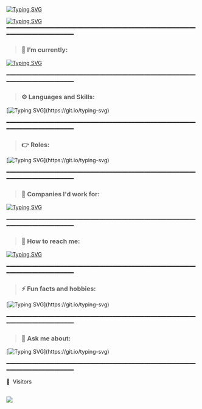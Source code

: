 [![Typing SVG](https://readme-typing-svg.demolab.com?font=DM+Sans&size=30&pause=500&color=9E00F7&random=false&width=435&lines=Shine+Tan;Hyang+Woo)](https://git.io/typing-svg)

[![Typing SVG](https://readme-typing-svg.demolab.com?font=DM+Sans&size=20&pause=1000&color=9E00F7&random=false&width=435&lines=github.com/hyangwoosh)](https://git.io/typing-svg)
━━━━━━━━━━━━━━━━━━━━━━━━━━━━━━━━━━━━━━━━━━━━━━━━━━━━━━━━━━━━━━━━━━━━━━━━━━━━━━━━

> ### 🔭 I’m currently: 
[![Typing SVG](https://readme-typing-svg.herokuapp.com?font=DM+Sans&size=20&color=ebae34&duration=3000&lines=Serving+National+Service+in+the+Air+force)](https://git.io/typing-svg)

━━━━━━━━━━━━━━━━━━━━━━━━━━━━━━━━━━━━━━━━━━━━━━━━━━━━━━━━━━━━━━━━━━━━━━━━━━━━━━━━

> ### ⚙️ Languages and Skills: 
[![Typing SVG](https://readme-typing-svg.herokuapp.com?font=DM+Sans&size=20&color=F4007A&duration=2000&lines=Javascript;Typescript;html-css;Java;ReactJS;C+Sharp;SQL;noSQL;ExpressJS;Python;Android+Studio;Robotic+Process+Automation;Agile+Methodologies;AWS;)](https://git.io/typing-svg)

━━━━━━━━━━━━━━━━━━━━━━━━━━━━━━━━━━━━━━━━━━━━━━━━━━━━━━━━━━━━━━━━━━━━━━━━━━━━━━━━

> ### 👉 Roles: 
[![Typing SVG](https://readme-typing-svg.herokuapp.com?font=DM+Sans&size=20&color=6b34eb&duration=4000&lines=Front+End;Back+End;Full+Stack+Developer;)](https://git.io/typing-svg)

━━━━━━━━━━━━━━━━━━━━━━━━━━━━━━━━━━━━━━━━━━━━━━━━━━━━━━━━━━━━━━━━━━━━━━━━━━━━━━━━

> ### 👋 Companies I'd work for: 
[![Typing SVG](https://readme-typing-svg.herokuapp.com?font=DM+Sans&size=20&color=00F712&duration=4000&lines=Amazon;Microsoft;Apple;Intel;Google;NCS;TikTok;Shopee;Nvidia;AMD)](https://git.io/typing-svg)

━━━━━━━━━━━━━━━━━━━━━━━━━━━━━━━━━━━━━━━━━━━━━━━━━━━━━━━━━━━━━━━━━━━━━━━━━━━━━━━━

> ### 👋 How to reach me: 
[![Typing SVG](https://readme-typing-svg.herokuapp.com?font=DM+Sans&size=20&color=F700EDFF&duration=4000&lines=Instagram:+@hyang.woo;Telegram:+@hyangwoo;Email:+shine.thw@gmail.com)](https://git.io/typing-svg)

━━━━━━━━━━━━━━━━━━━━━━━━━━━━━━━━━━━━━━━━━━━━━━━━━━━━━━━━━━━━━━━━━━━━━━━━━━━━━━━━

> ### ⚡ Fun facts and hobbies: 
[![Typing SVG](https://readme-typing-svg.herokuapp.com?font=DM+Sans&size=20&color=F70000FF&duration=6000&lines=I+love+building+computers+and+custom+keyboards;I'm+an+audiophile;Longboarding;I+like+clothes+and+fasion;)](https://git.io/typing-svg)

━━━━━━━━━━━━━━━━━━━━━━━━━━━━━━━━━━━━━━━━━━━━━━━━━━━━━━━━━━━━━━━━━━━━━━━━━━━━━━━━

> ### 💬 Ask me about: 
[![Typing SVG](https://readme-typing-svg.herokuapp.com?font=DM+Sans&size=20&color=0017F7FF&duration=4000&lines=Custom+keyboards;Headphones+or+IEMS;Longboarding;Clothing+and+Fashion+Designers;Anime;)](https://git.io/typing-svg)

━━━━━━━━━━━━━━━━━━━━━━━━━━━━━━━━━━━━━━━━━━━━━━━━━━━━━━━━━━━━━━━━━━━━━━━━━━━━━━━━

<p>👀 &nbsp;Visitors</p>
 <br>
<img align="left" src="https://profile-counter.glitch.me/hyangwoosh/count.svg" />


<!--
Here are some ideas to get you started:
- 🔭 I’m currently working on ...
- 🌱 I’m currently learning ...
- 💬 Ask me about ...
-->
